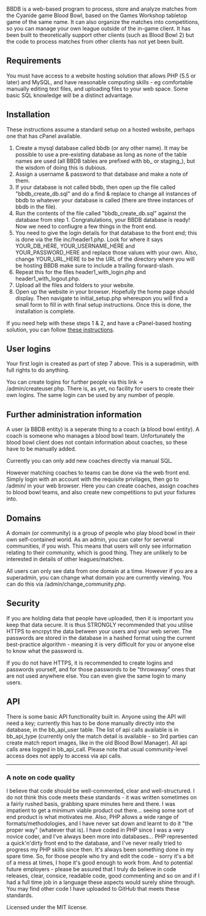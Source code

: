 BBDB is a web-based program to process, store and analyze matches from the Cyanide game Blood Bowl, based on the Games Workshop tabletop game of the same name. It can also organize the matches into competitions, so you can manage your own league outside of the in-game client. It has been built to theoretically support other clients (such as Blood Bowl 2) but the code to process matches from other clients has not yet been built.

## Requirements

You must have access to a website hosting solution that allows PHP (5.5 or later) and MySQL, and have reasonable computing skills - eg comfortable manually editing text files, and uploading files to your web space. Some basic SQL knowledge will be a distinct advantage.

## Installation

These instructions assume a standard setup on a hosted website, perhaps one that has cPanel available.

1) Create a mysql database called bbdb (or any other name). It may be possible to use a pre-existing database as long as none of the table names are used (all BBDB tables are prefixed with bb_ or staging_), but the wisdom of doing this is dubious.
2) Assign a username & password to that database and make a note of them. 
3) If your database is not called bbdb, then open up the file called "bbdb_create_db.sql" and do a find & replace to change all instances of bbdb to whatever your database is called (there are three instances of bbdb in the file).
4) Run the contents of the file called "bbdb_create_db.sql" against the database from step 1. Congratulations, your BBDB database is ready! Now we need to confiugre a few things in the front end.
5) You need to give the login details for that database to the front end; this is done via the file inc/header1.php. Look for where it says YOUR_DB_HERE, YOUR_USERNAME_HERE and YOUR_PASSWORD_HERE and replace those values with your own. Also, change YOUR_URL_HERE to be the URL of the directory where you will be hosting BBDB make sure to include a trailing forward-slash.
6) Repeat this for the files header1_with_login.php and header1_with_logout.php.
7) Upload all the files and folders to your website.
8) Open up the website in your browser. Hopefully the home page should display. Then navigate to initial_setup.php whereupon you will find a small form to fill in with final setup instructions. Once this is done, the installation is complete.


If you need help with these steps 1 & 2, and have a cPanel-based hosting solution, you can follow [these instructions](http://www.inmotionhosting.com/support/website/database-setup/create-database).

## User logins

Your first login is created as part of step 7 above. This is a superadmin, with full rights to do anything.

You can create logins for further people via this link -> /admin/createuser.php. There is, as yet, no facility for users to create their own logins. The same login can be used by any number of people.

## Further administration information

A user (a BBDB entity) is a seperate thing to a coach (a blood bowl entity). A coach is someone who manages a blood bowl team. Unfortunately the blood bowl client does not contain information about coaches, so these have to be manually added.

Currently you can only add new coaches directly via manual SQL.

However matching coaches to teams can be done via the web front end. Simply login with an account with the requisite privilages, then go to /admin/ in your web browser. Here you can create coaches, assign coaches to blood bowl teams, and also create new competitions to put your fixtures into.

## Domains

A domain (or community) is a group of people who play blood bowl in their own self-contained world. As an admin, you can cater for serveral communities, if you wish. This means that users will only see information relating to their community, which is good thing. They are unlikely to be interested in details of other leagues/matches.

All users can only see data from one domain at a time. However if you are a superadmin, you can change what domain you are currently viewing. You can do this via /admin/change_community.php.

## Security

If you are holding data that people have uploaded, then it is important you keep that data secure. It is thus STRONGLY recommended that you utilise HTTPS to encrpyt the data between your users and your web server. The passwords are stored in the database in a hashed format using the current best-practice algorithm - meaning it is very difficult for you or anyone else to know what the password is.

If you do not have HTTPS, it is recommended to create logins and passwords yourself, and for those passwords to be "throwaway" ones that are not used anywhere else. You can even give the same login to many users.

## API

There is some basic API functionality built in. Anyone using the API will need a key; currently this has to be done manually directly into the database, in the bb_api_user table. The list of api calls available is in bb_api_type (currently only the match detail is available - so 3rd parties can create match report images, like in the old Blood Bowl Manager). All api calls area logged in bb_api_call. Please note that usual community-level access does not apply to access via api calls.

----
### A note on code quality

I believe that code should be well-commented, clear and well-structured. I do not think this code meets these standards - it was written sometimes on a fairly rushed basis, grabbing spare minutes here and there. I was impatient to get a minimum viable product out there... seeing some sort of end product is what motivates me. Also, PHP allows a wide range of formats/methodologies, and I have never sat down and learnt to do it "the proper way" (whatever that is). I have coded in PHP since I was a very novice coder, and I've always been more into databases... PHP represented a quick'n'dirty front end to the database, and I've never really tried to progress my PHP skills since then. It's always been something done in my spare time. So, for those people who try and edit the code - sorry it's a bit of a mess at times, I hope it's good enough to work from. And to potential future employers - please be assured that I truly do believe in code releases, clear, consice, readable code, good commenting and so on and if I had a full time job in a language these aspects would surely shine through. You may find other code I have uploaded to GitHub that meets these standards.

Licensed under the MIT license.